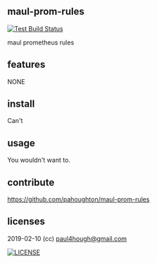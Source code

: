 ## maul-prom-rules

[![Test Build Status](https://travis-ci.org/pahoughton/prom-rules.png)](https://travis-ci.org/pahoughton/prom-rules)

maul prometheus rules

## features

NONE

## install

Can't

## usage

You wouldn't want to.

## contribute

https://github.com/pahoughton/maul-prom-rules

## licenses

2019-02-10 (cc) <paul4hough@gmail.com>

[![LICENSE](http://i.creativecommons.org/l/by/4.0/80x15.png)](http://creativecommons.org/licenses/by/4.0/)
